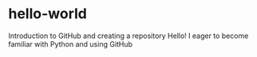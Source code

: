 # hello-world
Introduction to GitHub and creating a repository
Hello!  I eager to become familiar with Python and using GitHub
